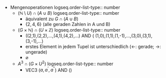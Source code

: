 - Mengenoperationen
  logseq.order-list-type:: number
	- $(\mathbb{N}\setminus U)\cap(A\cup B)$
	  logseq.order-list-type:: number
		- äquivalent zu $G\cap(A\cup B)$
		- $\lbrace2,4,6\rbrace$ (alle geraden Zahlen in A und B)
	- $(G\times\mathbb{N})\cap(U\times\mathbb{Z})$
	  logseq.order-list-type:: number
		- ((2,1),(2,2),...,(4,1),(4,2),...) AND ( (1,0),(1,1),(1,-1),...,(3,0),(3,1),(3,-1),...)
		- erstes Element in jedem Tupel ist unterschiedlich (<-: gerade; ->: ungerade)
		- $\varnothing$
	- $A^3\cap(G\times U^2)$
	  logseq.order-list-type:: number
		- VEC3 ($a,a^{\prime},a^{\prime\prime}$) AND ()